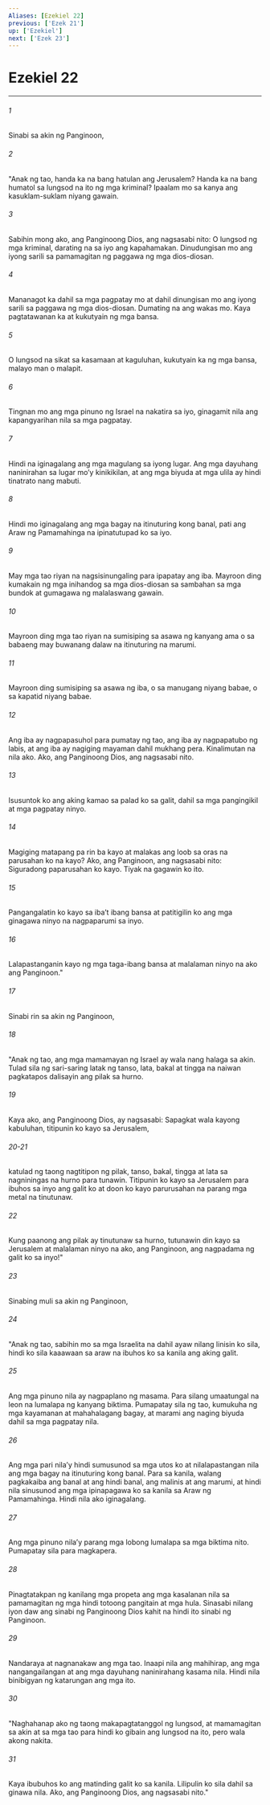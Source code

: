 ```yaml
---
Aliases: [Ezekiel 22]
previous: ['Ezek 21']
up: ['Ezekiel']
next: ['Ezek 23']
---
```

# Ezekiel 22

***

###### 1
Sinabi sa akin ng Panginoon, 

###### 2
"Anak ng tao, handa ka na bang hatulan ang Jerusalem? Handa ka na bang humatol sa lungsod na ito ng mga kriminal? Ipaalam mo sa kanya ang kasuklam-suklam niyang gawain. 

###### 3
Sabihin mong ako, ang Panginoong Dios, ang nagsasabi nito: O lungsod ng mga kriminal, darating na sa iyo ang kapahamakan. Dinudungisan mo ang iyong sarili sa pamamagitan ng paggawa ng mga dios-diosan. 

###### 4
Mananagot ka dahil sa mga pagpatay mo at dahil dinungisan mo ang iyong sarili sa paggawa ng mga dios-diosan. Dumating na ang wakas mo. Kaya pagtatawanan ka at kukutyain ng mga bansa. 

###### 5
O lungsod na sikat sa kasamaan at kaguluhan, kukutyain ka ng mga bansa, malayo man o malapit. 

###### 6
Tingnan mo ang mga pinuno ng Israel na nakatira sa iyo, ginagamit nila ang kapangyarihan nila sa mga pagpatay. 

###### 7
Hindi na iginagalang ang mga magulang sa iyong lugar. Ang mga dayuhang naninirahan sa lugar moʼy kinikikilan, at ang mga biyuda at mga ulila ay hindi tinatrato nang mabuti. 

###### 8
Hindi mo iginagalang ang mga bagay na itinuturing kong banal, pati ang Araw ng Pamamahinga na ipinatutupad ko sa iyo. 

###### 9
May mga tao riyan na nagsisinungaling para ipapatay ang iba. Mayroon ding kumakain ng mga inihandog sa mga dios-diosan sa sambahan sa mga bundok at gumagawa ng malalaswang gawain. 

###### 10
Mayroon ding mga tao riyan na sumisiping sa asawa ng kanyang ama o sa babaeng may buwanang dalaw na itinuturing na marumi. 

###### 11
Mayroon ding sumisiping sa asawa ng iba, o sa manugang niyang babae, o sa kapatid niyang babae. 

###### 12
Ang iba ay nagpapasuhol para pumatay ng tao, ang iba ay nagpapatubo ng labis, at ang iba ay nagiging mayaman dahil mukhang pera. Kinalimutan na nila ako. Ako, ang Panginoong Dios, ang nagsasabi nito. 

###### 13
Isusuntok ko ang aking kamao sa palad ko sa galit, dahil sa mga pangingikil at mga pagpatay ninyo. 

###### 14
Magiging matapang pa rin ba kayo at malakas ang loob sa oras na parusahan ko na kayo? Ako, ang Panginoon, ang nagsasabi nito: Siguradong paparusahan ko kayo. Tiyak na gagawin ko ito. 

###### 15
Pangangalatin ko kayo sa ibaʼt ibang bansa at patitigilin ko ang mga ginagawa ninyo na nagpaparumi sa inyo. 

###### 16
Lalapastanganin kayo ng mga taga-ibang bansa at malalaman ninyo na ako ang Panginoon." 

###### 17
Sinabi rin sa akin ng Panginoon, 

###### 18
"Anak ng tao, ang mga mamamayan ng Israel ay wala nang halaga sa akin. Tulad sila ng sari-saring latak ng tanso, lata, bakal at tingga na naiwan pagkatapos dalisayin ang pilak sa hurno. 

###### 19
Kaya ako, ang Panginoong Dios, ay nagsasabi: Sapagkat wala kayong kabuluhan, titipunin ko kayo sa Jerusalem,

###### 20-21
katulad ng taong nagtitipon ng pilak, tanso, bakal, tingga at lata sa nagniningas na hurno para tunawin. Titipunin ko kayo sa Jerusalem para ibuhos sa inyo ang galit ko at doon ko kayo parurusahan na parang mga metal na tinutunaw. 

###### 22
Kung paanong ang pilak ay tinutunaw sa hurno, tutunawin din kayo sa Jerusalem at malalaman ninyo na ako, ang Panginoon, ang nagpadama ng galit ko sa inyo!" 

###### 23
Sinabing muli sa akin ng Panginoon, 

###### 24
"Anak ng tao, sabihin mo sa mga Israelita na dahil ayaw nilang linisin ko sila, hindi ko sila kaaawaan sa araw na ibuhos ko sa kanila ang aking galit. 

###### 25
Ang mga pinuno nila ay nagpaplano ng masama. Para silang umaatungal na leon na lumalapa ng kanyang biktima. Pumapatay sila ng tao, kumukuha ng mga kayamanan at mahahalagang bagay, at marami ang naging biyuda dahil sa mga pagpatay nila. 

###### 26
Ang mga pari nilaʼy hindi sumusunod sa mga utos ko at nilalapastangan nila ang mga bagay na itinuturing kong banal. Para sa kanila, walang pagkakaiba ang banal at ang hindi banal, ang malinis at ang marumi, at hindi nila sinusunod ang mga ipinapagawa ko sa kanila sa Araw ng Pamamahinga. Hindi nila ako iginagalang. 

###### 27
Ang mga pinuno nilaʼy parang mga lobong lumalapa sa mga biktima nito. Pumapatay sila para magkapera. 

###### 28
Pinagtatakpan ng kanilang mga propeta ang mga kasalanan nila sa pamamagitan ng mga hindi totoong pangitain at mga hula. Sinasabi nilang iyon daw ang sinabi ng Panginoong Dios kahit na hindi ito sinabi ng Panginoon. 

###### 29
Nandaraya at nagnanakaw ang mga tao. Inaapi nila ang mahihirap, ang mga nangangailangan at ang mga dayuhang naninirahang kasama nila. Hindi nila binibigyan ng katarungan ang mga ito. 

###### 30
"Naghahanap ako ng taong makapagtatanggol ng lungsod, at mamamagitan sa akin at sa mga tao para hindi ko gibain ang lungsod na ito, pero wala akong nakita. 

###### 31
Kaya ibubuhos ko ang matinding galit ko sa kanila. Lilipulin ko sila dahil sa ginawa nila. Ako, ang Panginoong Dios, ang nagsasabi nito."
